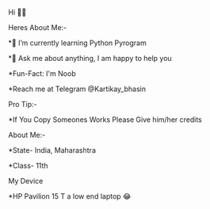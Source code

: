 Hi 👋👋

Heres About Me:-

*🌱 I’m currently learning Python Pyrogram 

*💬 Ask me about anything, I am happy to help you

*Fun-Fact: I'm Noob

*Reach me at Telegram @Kartikay_bhasin

Pro Tip:-

*If You Copy Someones Works Please Give him/her credits

About Me:-

*State- India, Maharashtra

*Class- 11th

My Device

*HP Pavilion 15 T a low end laptop 😂
